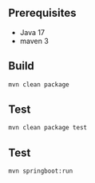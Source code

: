 
## Prerequisites
- Java 17
- maven 3

## Build
```bash
mvn clean package
```

## Test
```bash
mvn clean package test
```

## Test
```bash
mvn springboot:run
```